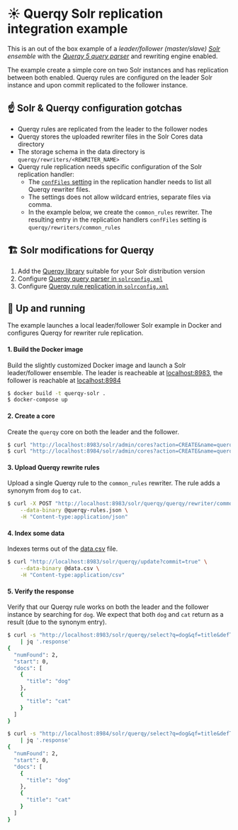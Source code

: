 # ☀️ Querqy Solr replication integration example

This is an out of the box example of a _leader/follower (master/slave)
[Solr](https://solr.apache.org/guide/7_3/) ensemble_
with the [_Querqy 5 query parser_](https://docs.querqy.org/querqy/index.html)
and rewriting engine enabled.

The example create a simple core on two Solr instances and has replication
between both enabled. Querqy rules are configured on the leader Solr instance
and upon commit replicated to the follower instance.

## ☝️ Solr & Querqy configuration gotchas

* Querqy rules are replicated from the leader to the follower nodes
* Querqy stores the uploaded rewriter files in the Solr Cores data directory
* The storage schema in the data directory is `querqy/rewriters/<REWRITER_NAME>`
* Querqy rule replication needs specific configuration of the Solr
  replication handler:
    * The [`confFiles` setting](https://solr.apache.org/guide/7_3/index-replication.html#replicating-configuration-files)
      in the replication handler needs to list all Querqy rewriter files.
    * The settings does not allow wildcard entries, separate files via comma.
    * In the example below, we create the `common_rules` rewriter. The resulting
      entry in the replication handlers `confFiles` setting is `querqy/rewriters/common_rules`

## 🏗️ Solr modifications for Querqy

1. Add the [Querqy library](rootfs/opt/solr/contrib/querqy/lib/querqy-solr-5.2.lucene720.0-jar-with-dependencies.jar)
   suitable for your Solr distribution version
1. Configure [Querqy query parser in `solrconfig.xml`](blob/main/rootfs/opt/solr/server/solr/querqy/conf/solrconfig.xml#L76-L79)
1. Configure [Querqy rule replication in `solrconfig.xml`](blob/main/rootfs/opt/solr/server/solr/querqy/conf/solrconfig.xml#L88)

## 🏃 Up and running

The example launches a local leader/follower Solr example in Docker and configures
Querqy for rewriter rule replication.

#### 1. Build the Docker image

Build the slightly customized Docker image and launch a Solr leader/follower
ensemble. The leader is reacheable at [localhost:8983](http://localhost:8983),
the follower is reachable at [localhost:8984](http://localhost:8984)

```bash
$ docker build -t querqy-solr .
$ docker-compose up
```

#### 2. Create a core

Create the `querqy` core on both the leader and the follower.

```bash
$ curl "http://localhost:8983/solr/admin/cores?action=CREATE&name=querqy&instanceDir=querqy&config=solrconfig.xml&dataDir=data"
$ curl "http://localhost:8984/solr/admin/cores?action=CREATE&name=querqy&instanceDir=querqy&config=solrconfig.xml&dataDir=data"
```

#### 3. Upload Querqy rewrite rules

Upload a single Querqy rule to the `common_rules` rewriter. The rule adds a
synonym from `dog` to `cat`.

```bash
$ curl -X POST "http://localhost:8983/solr/querqy/querqy/rewriter/common_rules?action=save" \
    --data-binary @querqy-rules.json \
    -H "Content-type:application/json"
```

#### 4. Index some data

Indexes terms out of the [data.csv](data.csv) file.

```bash
$ curl "http://localhost:8983/solr/querqy/update?commit=true" \
    --data-binary @data.csv \
    -H "Content-type:application/csv"
```

#### 5. Verify the response

Verify that our Querqy rule works on both the leader and the follower instance
by searching for `dog`. We expect that both `dog` and `cat` return as a result
(due to the synonym entry).

```bash
$ curl -s "http://localhost:8983/solr/querqy/select?q=dog&qf=title&defType=querqy&querqy.rewriters=common_rules&fl=title" \
    | jq '.response'
{
  "numFound": 2,
  "start": 0,
  "docs": [
    {
      "title": "dog"
    },
    {
      "title": "cat"
    }
  ]
}
```

```bash
$ curl -s "http://localhost:8984/solr/querqy/select?q=dog&qf=title&defType=querqy&querqy.rewriters=common_rules&fl=title" \
    | jq '.response'
{
  "numFound": 2,
  "start": 0,
  "docs": [
    {
      "title": "dog"
    },
    {
      "title": "cat"
    }
  ]
}
```
